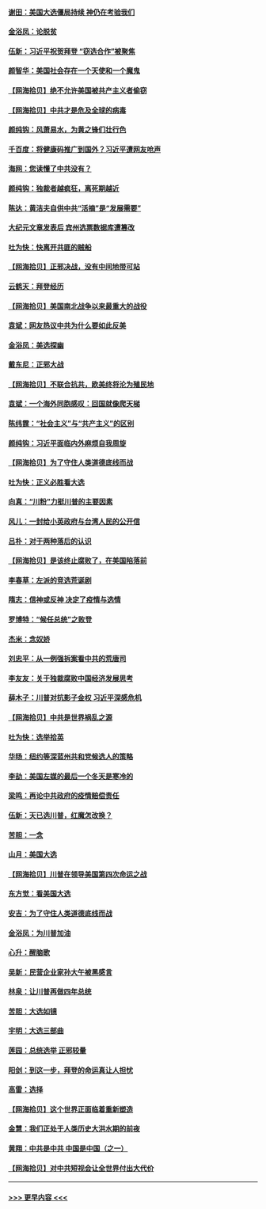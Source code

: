 #### [谢田：美国大选僵局持续 神仍在考验我们](../pages/nsc993/n12577432.md?t=11270303) 
#### [金浴凤：论脱贫](../pages/nsc993/n12576386.md?t=11270303) 
#### [伍新：习近平祝贺拜登 “窃选合作”被聚焦](../pages/nsc993/n12576358.md?t=11270303) 
#### [颜智华：美国社会存在一个天使和一个魔鬼](../pages/nsc993/n12574299.md?t=11270303) 
#### [【网海拾贝】绝不允许美国被共产主义者偷窃](../pages/nsc993/n12573396.md?t=11270303) 
#### [【网海拾贝】中共才是危及全球的病毒](../pages/nsc993/n12571204.md?t=11270303) 
#### [颜纯钩：风萧易水，为黄之锋们壮行色](../pages/nsc993/n12571487.md?t=11270303) 
#### [千百度：将健康码推广到国外？习近平遭网友呛声](../pages/nsc993/n12570808.md?t=11270303) 
#### [海网：您读懂了中共没有？](../pages/nsc993/n12570487.md?t=11270303) 
#### [颜纯钩：独裁者越疯狂，离死期越近](../pages/nsc993/n12569055.md?t=11270303) 
#### [陈达：黄洁夫自供中共“活摘”是“发展需要”](../pages/nsc993/n12568541.md?t=11270303) 
#### [大纪元文章发表后 宾州选票数据库遭篡改](../pages/nsc993/n12568105.md?t=11270303) 
#### [吐为快：快离开共匪的贼船](../pages/nsc993/n12568462.md?t=11270303) 
#### [【网海拾贝】正邪决战，没有中间地带可站](../pages/nsc993/n12568439.md?t=11270303) 
#### [云鹤天：拜登经历](../pages/nsc993/n12567294.md?t=11270303) 
#### [【网海拾贝】美国南北战争以来最重大的战役](../pages/nsc993/n12567247.md?t=11270303) 
#### [袁斌：网友热议中共为什么要如此反美](../pages/nsc993/n12567162.md?t=11270303) 
#### [金浴凤：美选探幽](../pages/nsc993/n12567147.md?t=11270303) 
#### [戴东尼：正邪大战](../pages/nsc993/n12567033.md?t=11270303) 
#### [【网海拾贝】不联合抗共，欧美终将沦为殖民地](../pages/nsc993/n12565068.md?t=11270303) 
#### [袁斌：一个海外同胞感叹：回国就像爬天梯](../pages/nsc993/n12564986.md?t=11270303) 
#### [陈纬霆：“社会主义”与“共产主义”的区别](../pages/nsc993/n12562417.md?t=11270303) 
#### [颜纯钩：习近平面临内外麻烦自我周旋](../pages/nsc993/n12563356.md?t=11270303) 
#### [【网海拾贝】为了守住人类道德底线而战](../pages/nsc993/n12562542.md?t=11270303) 
#### [吐为快：正义必胜看大选](../pages/nsc993/n12561967.md?t=11270303) 
#### [向真：“川粉”力挺川普的主要因素](../pages/nsc993/n12560774.md?t=11270303) 
#### [风儿：一封给小英政府与台湾人民的公开信](../pages/nsc993/n12560581.md?t=11270303) 
#### [吕朴：对于两种落后的认识](../pages/nsc993/n12560492.md?t=11270303) 
#### [【网海拾贝】是该终止腐败了，在美国陷落前](../pages/nsc993/n12559936.md?t=11270303) 
#### [李春草：左派的竞选荒诞剧](../pages/nsc993/n12558380.md?t=11270303) 
#### [隋志：信神或反神 决定了疫情与选情](../pages/nsc993/n12558255.md?t=11270303) 
#### [罗博特：“候任总统”之败登](../pages/nsc993/n12558189.md?t=11270303) 
#### [杰米：念奴娇](../pages/nsc993/n12558174.md?t=11270303) 
#### [刘忠平：从一例强拆案看中共的荒唐司](../pages/nsc993/n12558036.md?t=11270303) 
#### [李友友：关于独裁腐败中国经济发展思考](../pages/nsc993/n12558004.md?t=11270303) 
#### [薛木子：川普对抗影子金权 习近平深感危机](../pages/nsc993/n12557342.md?t=11270303) 
#### [【网海拾贝】中共是世界祸乱之源](../pages/nsc993/n12555353.md?t=11270303) 
#### [吐为快：选举拾英](../pages/nsc993/n12555041.md?t=11270303) 
#### [华旸：纽约等深蓝州共和党候选人的策略](../pages/nsc993/n12554309.md?t=11270303) 
#### [李劼：美国左媒的最后一个冬天是寒冷的](../pages/nsc993/n12552947.md?t=11270303) 
#### [梁鸣：再论中共政府的疫情赔偿责任](../pages/nsc993/n12553012.md?t=11270303) 
#### [伍新：天已选川普，红魔怎改换？](../pages/nsc993/n12552970.md?t=11270303) 
#### [苦胆：一念](../pages/nsc993/n12552957.md?t=11270303) 
#### [山月：美国大选](../pages/nsc993/n12552446.md?t=11270303) 
#### [【网海拾贝】川普在领导美国第四次命运之战](../pages/nsc993/n12551973.md?t=11270303) 
#### [东方觉：看美国大选](../pages/nsc993/n12551647.md?t=11270303) 
#### [安吉：为了守住人类道德底线而战](../pages/nsc993/n12551111.md?t=11270303) 
#### [金浴凤：为川普加油](../pages/nsc993/n12551085.md?t=11270303) 
#### [心升：醒脑歌](../pages/nsc993/n12550984.md?t=11270303) 
#### [吴新：民营企业家孙大午被黑感言](../pages/nsc993/n12550656.md?t=11270303) 
#### [林泉：让川普再做四年总统](../pages/nsc993/n12550640.md?t=11270303) 
#### [苦胆：大选如镜](../pages/nsc993/n12550630.md?t=11270303) 
#### [宇明：大选三部曲](../pages/nsc993/n12550603.md?t=11270303) 
#### [莲园：总统选举 正邪较量](../pages/nsc993/n12550594.md?t=11270303) 
#### [阳剑：到这一步，拜登的命运真让人担忧](../pages/nsc993/n12549093.md?t=11270303) 
#### [高雷：选择](../pages/nsc993/n12549087.md?t=11270303) 
#### [【网海拾贝】这个世界正面临着重新塑造](../pages/nsc993/n12548326.md?t=11270303) 
#### [金慧：我们正处于人类历史大洪水期的前夜](../pages/nsc993/n12547914.md?t=11270303) 
#### [黄翔：中共是中共 中国是中国（之一）](../pages/nsc993/n12547576.md?t=11270303) 
#### [【网海拾贝】对中共短视会让全世界付出大代价](../pages/nsc993/n12546043.md?t=11270303) 

----
#### [ >>> 更早内容 <<< ](../indexes/nsc993-earlier.md)
